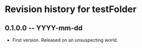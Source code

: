 # Revision history for testFolder

## 0.1.0.0 -- YYYY-mm-dd

* First version. Released on an unsuspecting world.
